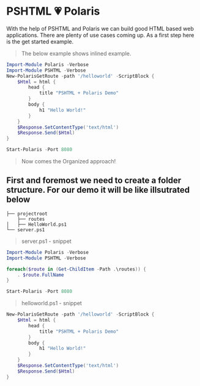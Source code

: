 # PSHTML 💗  Polaris

With the help of PSHTML and Polaris we can build good HTML based web applications. There are plenty of use cases coming up. As a first step here is the get started example.

> The below example shows inlined example. 

```PowerShell
Import-Module Polaris -Verbose 
Import-Module PSHTML -Verbose
New-PolarisGetRoute -path '/helloworld' -ScriptBlock {
    $Html = html {
        head {
            title "PSHTML + Polaris Demo"
        }
        body {
            h1 "Hello World!"
        }
    }
    $Response.SetContentType('text/html')
    $Response.Send($Html)
}

Start-Polaris -Port 8080
```

> Now comes the Organized approach!

## First and foremost we need to create a folder structure. For our demo it will be like illsutrated below 

```
├── projectroot
    ├── routes
│   ├── HelloWorld.ps1
└── server.ps1
```
> server.ps1 - snippet 

```PowerShell
Import-Module Polaris -Verbose 
Import-Module PSHTML -Verbose

foreach($route in (Get-ChildItem -Path .\routes)) {
    . $route.FullName
}

Start-Polaris -Port 8080
```

> helloworld.ps1 - snippet

```PowerShell
New-PolarisGetRoute -path '/helloworld' -ScriptBlock {
    $Html = html {
        head {
            title "PSHTML + Polaris Demo"
        }
        body {
            h1 "Hello World!"
        }
    }
    $Response.SetContentType('text/html')
    $Response.Send($Html)
}
```